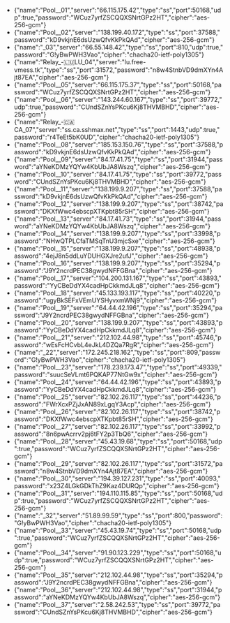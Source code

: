 - {"name":"Pool__01","server":"66.115.175.42","type":"ss","port":50168,"udp":true,"password":"WCuz7yrfZSCQQXSNrtGPz2HT","cipher":"aes-256-gcm"}
- {"name":"Pool__02","server":"138.199.40.172","type":"ss","port":37588,"password":"kD9vkjnE6dsUzwQfvKkPkQAd","cipher":"aes-256-gcm"}
- {"name":"_03","server":"66.55.148.42","type":"ss","port":810,"udp":true,"password":"G!yBwPWH3Vao","cipher":"chacha20-ietf-poly1305"}
- {"name":"Relay_-🇱🇺LU_04","server":"lu.free-vmess.tk","type":"ss","port":31572,"password":"n8w4StnbVD9dmXYn4Ajt87EA","cipher":"aes-256-gcm"}
- {"name":"Pool__05","server":"66.115.175.37","type":"ss","port":50168,"password":"WCuz7yrfZSCQQXSNrtGPz2HT","cipher":"aes-256-gcm"}
- {"name":"Pool__06","server":"143.244.60.167","type":"ss","port":39772,"udp":true,"password":"CUndSZnYsPKcu6Kj8THVMBHD","cipher":"aes-256-gcm"}
- {"name":"Relay_-🇨🇦CA_07","server":"ss.ca.sshmax.net","type":"ss","port":1443,"udp":true,"password":"r4TeEt5bK0UD","cipher":"chacha20-ietf-poly1305"}
- {"name":"Pool__08","server":"185.153.150.76","type":"ss","port":37588,"password":"kD9vkjnE6dsUzwQfvKkPkQAd","cipher":"aes-256-gcm"}
- {"name":"Pool__09","server":"84.17.41.75","type":"ss","port":31944,"password":"aYNeKDMzYQYw4KbUbJA8Wszq","cipher":"aes-256-gcm"}
- {"name":"Pool__10","server":"84.17.41.75","type":"ss","port":39772,"password":"CUndSZnYsPKcu6Kj8THVMBHD","cipher":"aes-256-gcm"}
- {"name":"Pool__11","server":"138.199.9.207","type":"ss","port":37588,"password":"kD9vkjnE6dsUzwQfvKkPkQAd","cipher":"aes-256-gcm"}
- {"name":"Pool__12","server":"138.199.9.207","type":"ss","port":38742,"password":"DKXfWwc4ebscpXTKpbt85rSH","cipher":"aes-256-gcm"}
- {"name":"Pool__13","server":"84.17.41.73","type":"ss","port":31944,"password":"aYNeKDMzYQYw4KbUbJA8Wszq","cipher":"aes-256-gcm"}
- {"name":"Pool__14","server":"138.199.9.207","type":"ss","port":33998,"password":"NHwQTPLCfaTMSqTnU3mjcSxe","cipher":"aes-256-gcm"}
- {"name":"Pool__15","server":"138.199.9.207","type":"ss","port":48938,"password":"4ejJ8n5ddLuYDUHGXJre2ufJ","cipher":"aes-256-gcm"}
- {"name":"Pool__16","server":"138.199.9.207","type":"ss","port":35294,"password":"J9Y2ncrdPEC38gwydNFFGBna","cipher":"aes-256-gcm"}
- {"name":"Pool__17","server":"104.200.131.167","type":"ss","port":43893,"password":"YyCBeDdYX4cadHpCkkmdJLq8","cipher":"aes-256-gcm"}
- {"name":"Pool__18","server":"45.133.193.117","type":"ss","port":40220,"password":"ugyBkSEFxVEmUYSHyvxmWNj9","cipher":"aes-256-gcm"}
- {"name":"Pool__19","server":"64.44.42.196","type":"ss","port":35294,"password":"J9Y2ncrdPEC38gwydNFFGBna","cipher":"aes-256-gcm"}
- {"name":"Pool__20","server":"138.199.9.207","type":"ss","port":43893,"password":"YyCBeDdYX4cadHpCkkmdJLq8","cipher":"aes-256-gcm"}
- {"name":"Pool__21","server":"212.102.44.98","type":"ss","port":45746,"password":"wEsFcHCvbL4eJkL4DZQa7RgR","cipher":"aes-256-gcm"}
- {"name":"_22","server":"172.245.218.162","type":"ss","port":809,"password":"G!yBwPWH3Vao","cipher":"chacha20-ietf-poly1305"}
- {"name":"Pool__23","server":"178.239.173.47","type":"ss","port":49339,"password":"suucSeVLmt6PQKAP77NtGw9x","cipher":"aes-256-gcm"}
- {"name":"Pool__24","server":"64.44.42.196","type":"ss","port":43893,"password":"YyCBeDdYX4cadHpCkkmdJLq8","cipher":"aes-256-gcm"}
- {"name":"Pool__25","server":"82.102.26.117","type":"ss","port":44236,"password":"FWrXcxPZjJxAN89xLgqY3Acp","cipher":"aes-256-gcm"}
- {"name":"Pool__26","server":"82.102.26.117","type":"ss","port":38742,"password":"DKXfWwc4ebscpXTKpbt85rSH","cipher":"aes-256-gcm"}
- {"name":"Pool__27","server":"82.102.26.117","type":"ss","port":33992,"password":"8n6pwAcrrv2pj6tFY2p3TbQ6","cipher":"aes-256-gcm"}
- {"name":"Pool__28","server":"45.43.19.68","type":"ss","port":50168,"udp":true,"password":"WCuz7yrfZSCQQXSNrtGPz2HT","cipher":"aes-256-gcm"}
- {"name":"Pool__29","server":"82.102.26.117","type":"ss","port":31572,"password":"n8w4StnbVD9dmXYn4Ajt87EA","cipher":"aes-256-gcm"}
- {"name":"Pool__30","server":"194.39.127.231","type":"ss","port":40093,"password":"x23Z4LGkGDkThZ9Kaz4DURQp","cipher":"aes-256-gcm"}
- {"name":"Pool__31","server":"194.110.115.85","type":"ss","port":50168,"udp":true,"password":"WCuz7yrfZSCQQXSNrtGPz2HT","cipher":"aes-256-gcm"}
- {"name":"_32","server":"51.89.99.59","type":"ss","port":800,"password":"G!yBwPWH3Vao","cipher":"chacha20-ietf-poly1305"}
- {"name":"Pool__33","server":"45.43.19.74","type":"ss","port":50168,"udp":true,"password":"WCuz7yrfZSCQQXSNrtGPz2HT","cipher":"aes-256-gcm"}
- {"name":"Pool__34","server":"91.90.123.229","type":"ss","port":50168,"udp":true,"password":"WCuz7yrfZSCQQXSNrtGPz2HT","cipher":"aes-256-gcm"}
- {"name":"Pool__35","server":"212.102.44.98","type":"ss","port":35294,"password":"J9Y2ncrdPEC38gwydNFFGBna","cipher":"aes-256-gcm"}
- {"name":"Pool__36","server":"212.102.44.98","type":"ss","port":31944,"password":"aYNeKDMzYQYw4KbUbJA8Wszq","cipher":"aes-256-gcm"}
- {"name":"Pool__37","server":"2.58.242.53","type":"ss","port":39772,"password":"CUndSZnYsPKcu6Kj8THVMBHD","cipher":"aes-256-gcm"}
